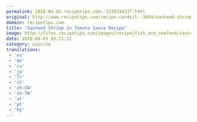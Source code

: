 ```yaml
---
permalink: 2018-04-03-recipetips.com--1230744337.html
original: http://www.recipetips.com/recipe-cards/t--3894/sauteed-shrimp-in-tomato-sauce.asp
domain: recipetips.com
title: 'Sauteed Shrimp in Tomato Sauce Recipe'
image: http://files.recipetips.com/images/recipe/fish_and_seafood/sauteedShrimp_tomatoSauce.jpg
date: 2018-04-03 03:21:12
category: cuisine
translations: 
 - 'es'
 - 'de'
 - 'ru'
 - 'ja'
 - 'fr'
 - 'it'
 - 'zh-CN'
 - 'zh-TW'
 - 'ar'
 - 'pt'
 - 'hy'
---
```


